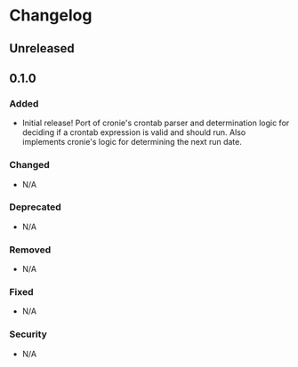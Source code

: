 
# Changelog

## Unreleased

## 0.1.0

### Added
- Initial release! Port of cronie's crontab parser and determination logic for deciding if a crontab expression is valid and should run. Also implements cronie's logic for determining the next run date. 

### Changed
- N/A

### Deprecated
- N/A

### Removed
- N/A

### Fixed
- N/A

### Security
- N/A
